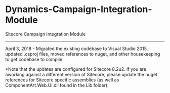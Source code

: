 # Dynamics-Campaign-Integration-Module
Sitecore Campaign Integration Module

------------------------

April 3, 2018 - Migrated the existing codebase to Visual Studio 2015, updated .csproj files, moved references to nuget, and other housekeeping to get codebase to compile.

*Note that the updates are configured for Sitecore 8.2u2. If you are aworking against a different version of Sitecore, please update the nuget references for Sitecore specific assemblies (as well as ComponentArt.Web.UI.dll found in the Lib folder).